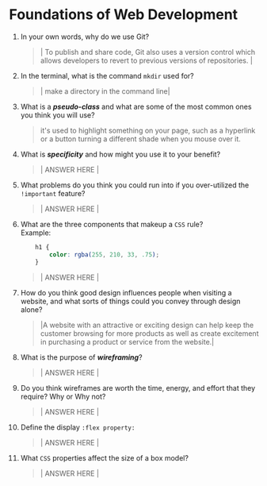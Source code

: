 # Foundations of Web Development
01. In your own words, why do we use Git?
    > | To publish and share code, Git also uses a version control which allows developers to revert to previous versions of repositories. |

02. In the terminal, what is the command `mkdir` used for?
    > | make a directory in the command line|

03. What is a ***pseudo-class*** and what are some of the most common ones you think you will use?
    > it's used to highlight something on your page, such as a hyperlink or a button turning a different shade when you mouse over it.

04. What is ***specificity*** and how might you use it to your benefit?
    > | ANSWER HERE |

05. What problems do you think you could run into if you over-utilized the `!important` feature?
    > | ANSWER HERE |

06. What are the three components that makeup a `CSS` rule? <br> Example:

    ```css
        h1 {
            color: rgba(255, 210, 33, .75);
        }
    ```

    > | ANSWER HERE |

07. How do you think good design influences people when visiting a website, and what sorts of things could you convey through design alone?
    > |A website with an attractive or exciting design can help keep the customer browsing for more products as well as create excitement in purchasing a product or service from the website.|

08. What is the purpose of ***wireframing***?
    > | ANSWER HERE |

09. Do you think wireframes are worth the time, energy, and effort that they require? Why or Why not?
    > | ANSWER HERE |

10. Define the display `:flex property:`
    > | ANSWER HERE |

11. What `CSS` properties affect the size of a box model?
    > | ANSWER HERE |
